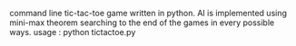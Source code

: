command line tic-tac-toe game written in python.
AI is implemented using mini-max theorem searching to the end of the games in
every possible ways. 
usage : python tictactoe.py


